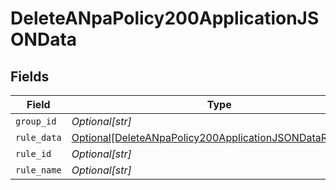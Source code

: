 # DeleteANpaPolicy200ApplicationJSONData


## Fields

| Field                                                                                                                                 | Type                                                                                                                                  | Required                                                                                                                              | Description                                                                                                                           | Example                                                                                                                               |
| ------------------------------------------------------------------------------------------------------------------------------------- | ------------------------------------------------------------------------------------------------------------------------------------- | ------------------------------------------------------------------------------------------------------------------------------------- | ------------------------------------------------------------------------------------------------------------------------------------- | ------------------------------------------------------------------------------------------------------------------------------------- |
| `group_id`                                                                                                                            | *Optional[str]*                                                                                                                       | :heavy_minus_sign:                                                                                                                    | N/A                                                                                                                                   | <integer>                                                                                                                             |
| `rule_data`                                                                                                                           | [Optional[DeleteANpaPolicy200ApplicationJSONDataRuleData]](../../models/operations/deleteanpapolicy200applicationjsondataruledata.md) | :heavy_minus_sign:                                                                                                                    | N/A                                                                                                                                   |                                                                                                                                       |
| `rule_id`                                                                                                                             | *Optional[str]*                                                                                                                       | :heavy_minus_sign:                                                                                                                    | N/A                                                                                                                                   | <integer>                                                                                                                             |
| `rule_name`                                                                                                                           | *Optional[str]*                                                                                                                       | :heavy_minus_sign:                                                                                                                    | N/A                                                                                                                                   | <string>                                                                                                                              |